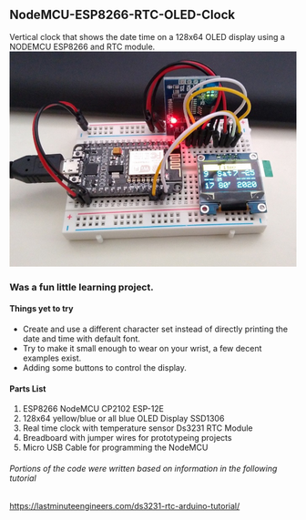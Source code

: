 ## NodeMCU-ESP8266-RTC-OLED-Clock
Vertical clock that shows the date time on a 128x64 OLED display using a NODEMCU ESP8266 and RTC module.
<br>
![NodeMCU-ESP8266-RTC-OLED-Clock](/Completed_Project.jpg?raw=true "Completed Project")
<br>
### Was a fun little learning project.

#### Things yet to try
- Create and use a different character set instead of directly printing the date and time with default font.
- Try to make it small enough to wear on your wrist, a few decent examples exist.
- Adding some buttons to control the display.

#### Parts List
<ol>
  <li>ESP8266 NodeMCU CP2102 ESP-12E</li>
  <li>128x64 yellow/blue or all blue OLED Display SSD1306</li>
  <li>Real time clock with temperature sensor Ds3231 RTC Module</li>
  <li>Breadboard with jumper wires for prototypeing projects</li>
  <li>Micro USB Cable for programming the NodeMCU</li>
</ol>

###### Portions of the code were written based on information in the following tutorial
https://lastminuteengineers.com/ds3231-rtc-arduino-tutorial/
